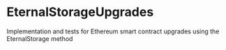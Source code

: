 # EternalStorageUpgrades
Implementation and tests for Ethereum smart contract upgrades using the EternalStorage method
